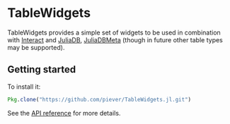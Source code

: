 # TableWidgets

TableWidgets provides a simple set of widgets to be used in combination with [Interact](https://github.com/JuliaGizmos/Interact.jl) and [JuliaDB](https://github.com/JuliaComputing/JuliaDB.jl), [JuliaDBMeta](https://github.com/piever/JuliaDBMeta.jl) (though in future other table types may be supported).

## Getting started

To install it:

```julia
Pkg.clone("https://github.com/piever/TableWidgets.jl.git")
```

See the [API reference](@ref) for more details.
